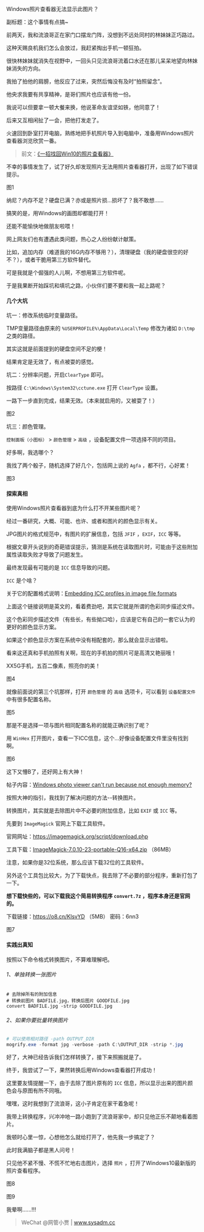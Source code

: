 Windows照片查看器无法显示此图片？

副标题：这个事情有点搞~



前两天，我和流浪哥正在家门口摆龙门阵，没想到不远处同村的林妹妹正巧路过。

这种天赐良机我们怎么会放过，我赶紧掏出手机一顿狂拍。

很快林妹妹就消失在视野中，一回头只见流浪哥流着口水还在那儿呆呆地望向林妹妹消失的方向。

我拍了拍他的肩膀，他反应了过来，突然后悔没有及时“拍照留念”。

他央求我要有共享精神，是哥们照片也应该有他一份。

我说可以但要拿一顿大餐来换，他说革命友谊坚如铁，他同意了！



后来又互相闲扯了一会，把他打发走了。

火速回到卧室打开电脑，熟练地把手机照片导入到电脑中，准备用Windows照片查看器浏览欣赏一番。

>  前文：[《一招找回Win10的照片查看器》](https://www.sysadm.cc/index.php/xitongyunwei/15-win10-photo-viewer)

不幸的事情发生了，试了好久却发现照片无法用照片查看器打开，出现了如下错误提示。

图1

纳尼？内存不足？硬盘已满？亦或是照片损...损坏了？我不敢想......

搞笑的是，用Windows的画图却都能打开！

还能不能愉快地做朋友啦喂！



网上网友们也有遭遇此类问题，热心之人纷纷献计献策。

比如，追加内存（难道我的16G内存不够用？），清理硬盘（我的硬盘很空的好不？），或者干脆用第三方软件替代。

可是我就是个倔强的人儿啊，不想用第三方软件呢。

于是我果断开始踩坑和填坑之路，小伙伴们要不要和我一起上路呢？



#### 几个大坑

坑一：修改系统临时变量路径。

TMP变量路径由原来的 `%USERPROFILE%\AppData\Local\Temp` 修改为诸如 `D:\tmp` 之类的路径。

其实这就是前面提到的硬盘空间不足的梗！

结果肯定是无效了，有点被耍的感觉。



坑二：分辨率问题，开启`ClearType` 即可。

按路径 `C:\Windows\System32\cctune.exe` 打开 `ClearType` 设置。

一路下一步直到完成，结果无效。（本来就启用的，又被耍了！）

图2



坑三：颜色管理。

`控制面板（小图标）` > `颜色管理` > `高级` ，设备配置文件一项选择不同的项目。

好多啊，我选哪个？

我找了两个骰子，随机选择了好几个，包括网上说的 `Agfa` ，都不行，心好累！

图3



#### 探索真相

使用Windows照片查看器到底为什么打不开某些图片呢？

经过一番研究，大概、可能、也许、或者和图片的颜色显示有关。

JPG图片的格式规范中，有图片的扩展信息，包括 `JFIF` ，`EXIF`，`ICC` 等等。

根据文章开头说到的奇葩错误提示，猜测是系统在读取图片时，可能由于这些附加属性读取失败才导致了问题发生。

最终发现最有可能的是 `ICC` 信息导致的问题。

`ICC` 是个啥？

关于它的配置格式说明：[Embedding ICC profiles in image file formats](http://www.color.org/profile_embedding.xalter)

上面这个链接说明是英文的，看着费劲吧，其实它就是所谓的色彩同步描述文件。

这个色彩同步描述文件（有些长，有些拗口哈），应该是它有自己的一套它认为的更好的颜色显示方案。

如果这个颜色显示方案在系统中没有相配套的，那么就会显示出错啦。

看来这还真和手机拍照有关啊，现在的手机拍的照片可是高清又艳丽哦！

XX5G手机，五百二像素，照亮你的美！

图4



就像前面说的第三个坑那样，打开 `颜色管理` 的 `高级` 选项卡，可以看到 `设备配置文件` 中有很多配置名称。

图5



那是不是选择一项与图片相同配置名称的就能正确识别了呢？

用 `WinHex` 打开图片，查看一下ICC信息，这个...好像设备配置文件里没有找到啊。

图6



这下又懵B了，还好网上有大神！

帖子内容：[Windows photo viewer can't run because not enough memory?](https://superuser.com/questions/1509194/windows-photo-viewer-cant-run-because-not-enough-memory)

按照大神的指引，我找到了解决问题的方法--转换图片。



转换图片，其实就是去除图片中不必要的附加信息，比如 `EXIF` 或 `ICC` 等。

先要到 `ImageMagick` 官网上下载工具软件。

官网网址：https://imagemagick.org/script/download.php

工具下载：[ImageMagick-7.0.10-23-portable-Q16-x64.zip](https://imagemagick.org/download/binaries/ImageMagick-7.0.10-23-portable-Q16-x64.zip) （86MB）



注意，如果你是32位系统，那么应该下载32位的工具软件。

另外这个工具包比较大，为了下载快点，我去除了不必要的部分程序，重新打包了一下。

**想下载快些的，可以下载我这个简易转换程序 `convert.7z` ，程序本身还是官网的。**

下载链接：https://o8.cn/KlsvYD （5MB） 密码：6nn3

图7



#### 实践出真知

按照以下命令格式转换图片，不算难理解吧。

###### 1、单独转换一张图片

```shell
# 去除掉所有的附加信息
# 转换前图片 BADFILE.jpg，转换后图片 GOODFILE.jpg
convert BADFILE.jpg -strip GOODFILE.jpg
```



###### 2、如果你要批量转换图片

```powershell
# 可以使用相对路径 -path OUTPUT_DIR
mogrify.exe -format jpg -verbose -path C:\OUTPUT_DIR -strip *.jpg
```



好了，大神已经告诉我们怎样转换了，接下来照搬就是了。

终于，我尝试了一下，果然转换后用Windows查看器打开成功！

这里要友情提醒一下，由于去除了图片原有的 `ICC` 信息，所以显示出来的图片颜色会与原图有所不同哦。



嘿嘿，这时我想到了流浪哥，这小子肯定在家干着急呢！

我带上转换程序，兴冲冲地一路小跑到了流浪哥家中，却只见他正乐不颠地看着图片。

我顿时心里一惊，心想他怎么就给打开了，他先我一步搞定了？

此时我满脑子都是黑人问号！

只见他不紧不慢、不慌不忙地右击图片，选择 `照片` ，打开了Windows10最新版的照片查看程序。

图8

图9



我晕啊......!!!



> WeChat @网管小贾 | www.sysadm.cc

